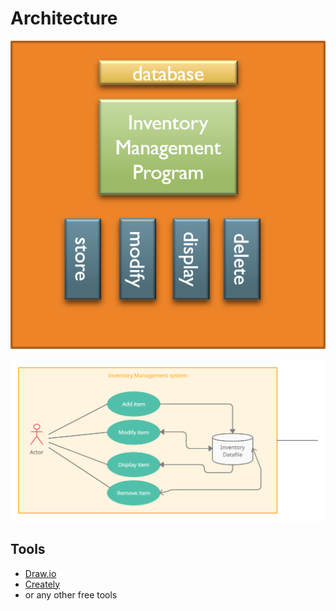 # Architecture
![Architecture](https://github.com/amrathesh/STEPin_Mini_Project/blob/fba788dd9c57f28babb41c20db6d576a42a5b227/6_ImagesAndVideos/architecture.png)

![UsecaseDiagram](https://github.com/amrathesh/STEPin_Mini_Project/blob/d5bac00cefef769d2be57b36b8c63cda429827f4/2_Architecture/behavior%20Diagrams/UML_usecase.png)

## Tools 
* [Draw.io](https://app.diagrams.net/)
* [Creately](https://app.creately.com/diagram/create)
* or any other free tools
